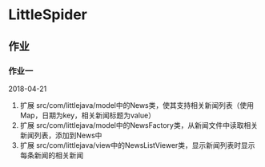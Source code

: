 # LittleSpider

## 作业

### 作业一

2018-04-21

1. 扩展 src/com/littlejava/model中的News类，使其支持相关新闻列表（使用Map，日期为key，相关新闻标题为value）
2. 扩展 src/com/littlejava/model中的NewsFactory类，从新闻文件中读取相关新闻列表，添加到News中
3. 扩展 src/com/littlejava/view中的NewsListViewer类，显示新闻列表时显示每条新闻的相关新闻